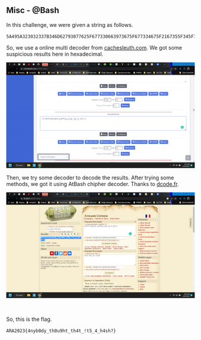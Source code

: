 ## Misc - @Bash

In this challenge, we were given a string as follows.

```
5A495A323032337B346D62793077625F677330663973675F677334675F2167355F345F733468733F7D
```

So, we use a online multi decoder from [cachesleuth.com](https://www.cachesleuth.com/multidecoder/). We got some suspicious results here in hexadecimal.

![res](assets/Screenshot_20230226_081545.png)

Then, we try some decoder to decode the results. After trying some methods, we got it using AtBash chipher decoder. Thanks to [dcode.fr](https://www.dcode.fr/atbash-cipher).

![res](assets/Screenshot_20230226_081555.png)

</br>

So, this is the flag.

```
ARA2023{4nyb0dy_th0u9ht_th4t_!t5_4_h4sh?}
```
